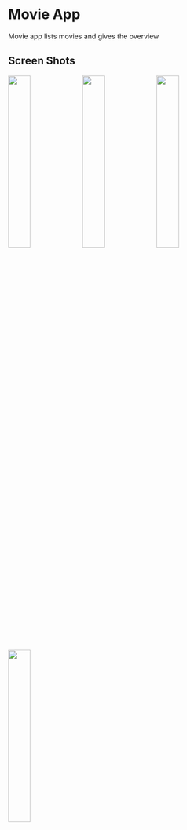 # Movie App
Movie app lists movies and gives the overview

## Screen Shots
<img src="https://github.com/kyskerem/movie_app/assets/121214387/a0933f84-3df3-4916-aada-bd816d5e3694" width="30%" height="30%"/><img src="https://github.com/kyskerem/movie_app/assets/121214387/1ee60cc6-6d01-40ef-ab00-65aaa4f0e292" width="30%" height="30%"/><img src="https://github.com/kyskerem/movie_app/assets/121214387/632d21e8-5de5-4218-8431-14e0e54e14e3" width="30%" height="30%"/><img src="https://github.com/kyskerem/movie_app/assets/121214387/070c41cd-8dbc-4dad-b943-53681b0038fb" width="30%" height="30%"/>
